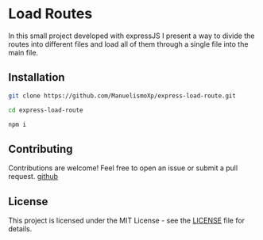 # Load Routes

In this small project developed with expressJS I present a way to divide the routes into different 
files and load all of them through a single file into the main file.

## Installation

```bash
git clone https://github.com/ManuelismoXp/express-load-route.git

cd express-load-route

npm i
```

## Contributing

Contributions are welcome! Feel free to open an issue or submit a pull request. [github](https://github.com/ManuelismoXp/express-load-route)


## License

This project is licensed under the MIT License - see the [LICENSE](https://opensource.org/license/mit/) file for details.